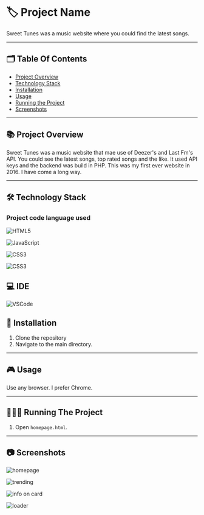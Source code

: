 
# 🏷️ Project Name

Sweet Tunes was a music website where you could find the latest songs.

---
## 🗂️ Table Of Contents

- [Project Overview](#-project-overview)
- [Technology Stack](#-technology-stack)
- [Installation](#-installation)
- [Usage](#-usage)
- [Running the Project](#-running-the-project)
- [Screenshots](#-screenshots)
---

## 📚 Project Overview

Sweet Tunes was a music website that mae use of Deezer's and Last Fm's API. You could see the latest songs, top rated songs and the like. It used API keys and the backend was build in PHP.
This was my first ever website in 2016. I have come a long way. 

---

## 🛠️ Technology Stack 

### Project code language used

 ![HTML5](https://img.shields.io/badge/HTML5-E34F26?style=for-the-badge&logo=html5&logoColor=white)

 ![JavaScript](https://img.shields.io/badge/JavaScript-323330?style=for-the-badge&logo=javascript&logoColor=F7DF1E)

 ![CSS3](https://img.shields.io/badge/CSS3-1572B6?style=for-the-badge&logo=css3&logoColor=white)

 ![CSS3](https://img.shields.io/badge/PHP-777BB4?style=for-the-badge&logo=php&logoColor=white)


## 💻 IDE

 ![VSCode](https://img.shields.io/badge/VSCode-0078D4?style=for-the-badge&logo=visual%20studio%20code&logoColor=white)

## 📝 Installation

1. Clone the repository
2. Navigate to the main directory. 

---

## 🎮 Usage

Use any browser. I prefer Chrome.

---

## 🏃🏻‍♂️ Running The Project

1. Open `homepage.html`.

---

## 📷 Screenshots

![homepage](https://github.com/kieran-woodrow/music-website/blob/main/Assets/Screenshot%202024-06-05%20at%2008.00.16.png)

![trending](https://github.com/kieran-woodrow/music-website/blob/main/Assets/Screenshot%202024-06-05%20at%2008.08.38.png)

![info on card](https://github.com/kieran-woodrow/music-website/blob/main/Assets/Screenshot%202024-06-05%20at%2008.08.55.png)

![loader](https://github.com/kieran-woodrow/music-website/blob/main/Assets/GIF-2024-06-05-08-00-57.gif)
